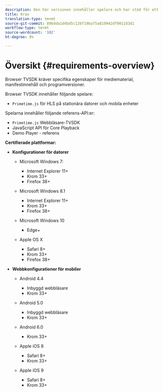 ```yaml
---
description: Den här versionen innehåller spelare och har stöd för ett stort antal webbläsare.
title: Krav
translation-type: tm+mt
source-git-commit: 89bdda1d4bd5c126f19ba75a819942df901183d1
workflow-type: tm+mt
source-wordcount: '102'
ht-degree: 0%

---
```



# Översikt {#requirements-overview}

Browser TVSDK kräver specifika egenskaper för mediematerial, manifestinnehåll och programversioner.

Browser TVSDK innehåller följande spelare:

* `Primetime.js` för HLS på stationära datorer och mobila enheter

Spelarna innehåller följande referens-API:er:

* `Primetime.js` Webbläsare-TVSDK
* JavaScript API för Core Playback
* Demo Player - referens

**Certifierade plattformar:**

* **Konfigurationer för datorer**

   * Microsoft Windows 7:

      * Internet Explorer 11+
      * Krom 33+
      * Firefox 38+
   * Microsoft Windows 8.1

      * Internet Explorer 11+
      * Krom 33+
      * Firefox 38+
   * Microsoft Windows 10

      * Edge+
   * Apple OS X

      * Safari 8+
      * Krom 33+
      * Firefox 38+




* **Webbkonfigurationer för mobiler**

   * Android 4.4

      * Inbyggd webbläsare
      * Krom 33+
   * Android 5.0

      * Inbyggd webbläsare
      * Krom 33+
   * Android 6.0

      * Krom 33+
   * Apple iOS 8

      * Safari 8+
      * Krom 33+
   * Apple iOS 9

      * Safari 8+
      * Krom 33+